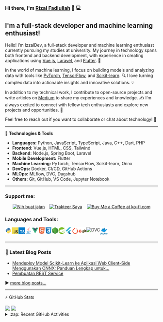 ### Hi there, I'm [Rizal Fadlullah][website] 👋 💻

## I'm a full-stack developer and machine learning enthusiast!

Hello! I’m IzzalDev, a full-stack developer and machine learning enthusiast currently pursuing my studies at university. My journey in technology spans both frontend and backend development, with experience in creating applications using [Vue.js](https://vuejs.org/), [Laravel](https://laravel.com/), and [Flutter](https://flutter.dev/). 🚀

In the world of machine learning, I focus on building models and analyzing data with tools like [PyTorch](https://pytorch.org/), [TensorFlow](https://www.tensorflow.org/), and [Scikit-learn](https://scikit-learn.org/). 🔍 I love turning complex data into actionable insights and innovative solutions. 💡

In addition to my technical work, I contribute to open-source projects and write articles on [Medium](https://izzal.medium.com) to share my experiences and knowledge. ✍️ I’m always excited to connect with fellow tech enthusiasts and explore new projects and opportunities. 🌟

Feel free to reach out if you want to collaborate or chat about technology! 🤝


---

**🔧 Technologies & Tools**

- **Languages:** Python, JavaScript, TypeScript, Java, C++, Dart, PHP
- **Frontend:** Vue.js, HTML, CSS, Tailwind
- **Backend:** Node.js, Spring Boot, Laravel
- **Mobile Development:** Flutter
- **Machine Learning:** PyTorch, TensorFlow, Scikit-learn, Onnx
- **DevOps:** Docker, CI/CD, GitHub Actions
- **MLOps:** MLflow, DVC, Dagshub
- **Others:** Git, GitHub, VS Code, Jupyter Notebook

---


<!-- ### Connect with me:

[<img align="left" alt="About Me" width="22px" src="https://raw.githubusercontent.com/iconic/open-iconic/master/svg/globe.svg" />][website] 
[<img align="left" alt="CoderDave.io" width="22px" src="https://raw.githubusercontent.com/iconic/open-iconic/master/svg/globe.svg" />][cdwebsite]
[<img align="left" alt="YouTube" width="22px" src="https://raw.githubusercontent.com/n3wt0n/n3wt0n/master/assets/youtube.svg" />][youtube]
[<img align="left" alt="Discord" width="22px" src="https://raw.githubusercontent.com/n3wt0n/n3wt0n/master/assets/discord.svg" />][discord]
[<img align="left" alt="Twitter" width="22px" src="https://raw.githubusercontent.com/n3wt0n/n3wt0n/master/assets/twitter.svg" />][twitter]
[<img align="left" alt="LinkedIn" width="22px" src="https://raw.githubusercontent.com/n3wt0n/n3wt0n/master/assets/linkedin.svg" />][linkedin]
[<img align="left" alt="Instagram" width="22px" src="https://raw.githubusercontent.com/n3wt0n/n3wt0n/master/assets/instagram.png" />][instagram]
[<img align="left" alt="YouTube Personal" width="22px" src="https://raw.githubusercontent.com/n3wt0n/n3wt0n/master/assets/youtube.svg" />][youtube-personal]
[<img align="left" alt="YouTube Beyond Cameras" width="22px" src="https://raw.githubusercontent.com/n3wt0n/n3wt0n/master/assets/youtube.svg" />][youtube-cameras]
[<img align="left" alt="Podcast" width="22px" src="https://raw.githubusercontent.com/n3wt0n/n3wt0n/master/assets/podcast.svg" />][podcast]
<br /> -->

### Support me:

<div align="center" style="display: flex; justify-content: center; align-items: center;">
    <a href="https://www.nihbuatjajan.com/_qviyxykh" target="_blank">
    <img src="https://d4xyvrfd64gfm.cloudfront.net/buttons/default-cta.png" alt="Nih buat jajan" height="40"></a><span>&nbsp;&nbsp;&nbsp;&nbsp;</span>
    <a href="https://trakteer.id/izzalDev/tip" target="_blank">
    <img id="wse-buttons-preview" src="https://cdn.trakteer.id/images/embed/trbtn-red-1.png?date=18-11-2023" height="40" style="border:0px;height:40px;" alt="Trakteer Saya"></a><span>&nbsp;&nbsp;&nbsp;&nbsp;</span>
    <a href='https://ko-fi.com/B0B2ZCON1' target='_blank'>
    <img height='40' style='border:0px;height:40px;' src='https://storage.ko-fi.com/cdn/kofi1.png?v=3' border='0' alt='Buy Me a Coffee at ko-fi.com' /></a>
</div>


### Languages and Tools:

<img align="left" alt="Python" width="22px" src="https://raw.githubusercontent.com/devicons/devicon/master/icons/python/python-original.svg" />
<img align="left" alt="JavaScript" width="22px" src="https://raw.githubusercontent.com/devicons/devicon/master/icons/javascript/javascript-original.svg" />
<img align="left" alt="TypeScript" width="22px" src="https://raw.githubusercontent.com/devicons/devicon/master/icons/typescript/typescript-original.svg" />
<img align="left" alt="Java" width="22px" src="https://raw.githubusercontent.com/devicons/devicon/master/icons/java/java-original.svg" />
<img align="left" alt="Vue.js" width="22px" src="https://raw.githubusercontent.com/devicons/devicon/master/icons/vuejs/vuejs-original.svg" />
<img align="left" alt="HTML5" width="22px" src="https://raw.githubusercontent.com/devicons/devicon/master/icons/html5/html5-original.svg" />
<img align="left" alt="CSS3" width="22px" src="https://raw.githubusercontent.com/devicons/devicon/master/icons/css3/css3-original.svg" />
<img align="left" alt="Node.js" width="22px" src="https://raw.githubusercontent.com/devicons/devicon/master/icons/nodejs/nodejs-original.svg" />
<img align="left" alt="Spring Boot" width="22px" src="https://raw.githubusercontent.com/devicons/devicon/master/icons/spring/spring-original.svg" />
<img align="left" alt="Flutter" width="22px" src="https://raw.githubusercontent.com/devicons/devicon/master/icons/flutter/flutter-original.svg" />
<img align="left" alt="PyTorch" width="22px" src="https://raw.githubusercontent.com/devicons/devicon/master/icons/pytorch/pytorch-original.svg" />
<img align="left" alt="Git" width="26px" src="https://raw.githubusercontent.com/github/explore/80688e429a7d4ef2fca1e82350fe8e3517d3494d/topics/git/git.png" />
<img align="left" alt="DVC" height="26px" src="https://static-00.iconduck.com/assets.00/file-type-dvc-icon-512x293-js3het8o.png" />
<img align="left" alt="Docker" width="26px" src="https://raw.githubusercontent.com/github/explore/80688e429a7d4ef2fca1e82350fe8e3517d3494d/topics/docker/docker.png" />
<img align="left" alt="" height="26px" src="https://raw.githubusercontent.com/mlflow/mlflow/master/docs/source/_static/MLflow-logo-final-black.png" />
<img align="left" alt="" height="26px" src="https://encrypted-tbn0.gstatic.com/images?q=tbn:ANd9GcSUFH-RYEQ-2DlYBM7VaxNCMBDXgfNm3fzk6g9bWN7QcBglQv8fXYxc-wpvO_ui3_C46zA&usqp=CAU" />
<img align="left" alt="" width="26px" src="" />
<img align="left" alt="" width="26px" src="" />
<img align="left" alt="" width="26px" src="" />
<img align="left" alt="" width="26px" src="" />
<img align="left" alt="" width="26px" src="" />
<img align="left" alt="" width="26px" src="" />
<img align="left" alt="" width="26px" src="" />

<br />
<br />

---

### 📑 Latest Blog Posts

<!-- BLOG-POST-LIST:START -->
- [Mendeploy Model Scikit-Learn ke Aplikasi Web Client-Side Menggunakan ONNX: Panduan Lengkap untuk…](https://izzal.medium.com/mendeploy-model-scikit-learn-ke-aplikasi-web-client-side-menggunakan-onnx-panduan-lengkap-untuk-07ae120b73ae?source=rss-e16f4f103d89------2)
- [Pembuatan REST Service](https://izzal.medium.com/pembuatan-rest-service-894be45fa3f7?source=rss-e16f4f103d89------2)
<!-- BLOG-POST-LIST:END -->

▶ [more blog posts...](https://izzal.medium.com)

---

:zap: GitHub Stats

<img src="https://github-readme-stats.vercel.app/api?username=izzalDev&show_icons=true&count_private=true" />
<img src="https://github-readme-stats.vercel.app/api/top-langs/?username=izzalDev&layout=compact&hide=jupyter%20notebook,css,html,cmake,blade,vue&langs_count=14&exclude_repo=" />

<!--
:zap: LeetCode Stats

![](https://leetcard.jacoblin.cool/izzalDev?theme=light)
-->

<details>
  <summary>:zap: Recent GitHub Activities</summary>
  
<!--START_SECTION:activity-->
1. 🎉 Merged PR [#18](https://github.com/izzalDev/finance-management/pull/18) in [izzalDev/finance-management](https://github.com/izzalDev/finance-management)
<!--END_SECTION:activity-->

</details>

[website]: https://www.davidebenvegnu.com
[cdwebsite]: https://coderdave.io
[blog]: https://dev.to/n3wt0n
[twitter]: https://twitter.com/davidebenvegnu
[youtube]: https://www.youtube.com/CoderDave
[youtube-personal]: https://www.youtube.com/DavideBenvegnu
[youtube-cameras]: https://www.youtube.com/channel/UC-D1BZtB-ifRhxLmRq1y-Ug
[linkedin]: https://linkedin.com/in/davidebenvegnu
[instagram]: https://www.instagram.com/davide.benvegnu
[patreon]: https://patreon.com/CoderDave
[paypal]: https://paypal.me/dabenveg
[buymeacoffee]: https://buymeacoffee.com/CoderDave
[githubsponsor]: https://github.com/sponsors/n3wt0n?o=esb
[podcast]: https://geni.us/cdpodcast
[discord]: https://discord.gg/sJFmYC9TXb
